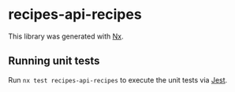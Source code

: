 # recipes-api-recipes

This library was generated with [Nx](https://nx.dev).

## Running unit tests

Run `nx test recipes-api-recipes` to execute the unit tests via [Jest](https://jestjs.io).
